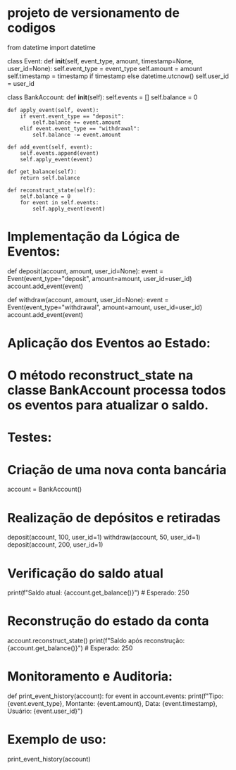 # projeto de versionamento de codigos   

from datetime import datetime

class Event:
    def __init__(self, event_type, amount, timestamp=None, user_id=None):
        self.event_type = event_type
        self.amount = amount
        self.timestamp = timestamp if timestamp else datetime.utcnow()
        self.user_id = user_id

class BankAccount:
    def __init__(self):
        self.events = []
        self.balance = 0

    def apply_event(self, event):
        if event.event_type == "deposit":
            self.balance += event.amount
        elif event.event_type == "withdrawal":
            self.balance -= event.amount

    def add_event(self, event):
        self.events.append(event)
        self.apply_event(event)

    def get_balance(self):
        return self.balance

    def reconstruct_state(self):
        self.balance = 0
        for event in self.events:
            self.apply_event(event)

# Implementação da Lógica de Eventos:

def deposit(account, amount, user_id=None):
    event = Event(event_type="deposit", amount=amount, user_id=user_id)
    account.add_event(event)

def withdraw(account, amount, user_id=None):
    event = Event(event_type="withdrawal", amount=amount, user_id=user_id)
    account.add_event(event)

# Aplicação dos Eventos ao Estado:
# O método reconstruct_state na classe BankAccount processa todos os eventos para atualizar o saldo.
# Testes:
# Criação de uma nova conta bancária
account = BankAccount()

# Realização de depósitos e retiradas
deposit(account, 100, user_id=1)
withdraw(account, 50, user_id=1)
deposit(account, 200, user_id=1)

# Verificação do saldo atual
print(f"Saldo atual: {account.get_balance()}")  # Esperado: 250

# Reconstrução do estado da conta
account.reconstruct_state()
print(f"Saldo após reconstrução: {account.get_balance()}")  # Esperado: 250

# Monitoramento e Auditoria:
def print_event_history(account):
    for event in account.events:
        print(f"Tipo: {event.event_type}, Montante: {event.amount}, Data: {event.timestamp}, Usuário: {event.user_id}")

# Exemplo de uso:
print_event_history(account)


<!---
Alanydeoliveira/Alanydeoliveira is a ✨ special ✨ repository because its `README.md` (this file) appears on your GitHub profile.
You can click the Preview link to take a look at your changes.
--->

